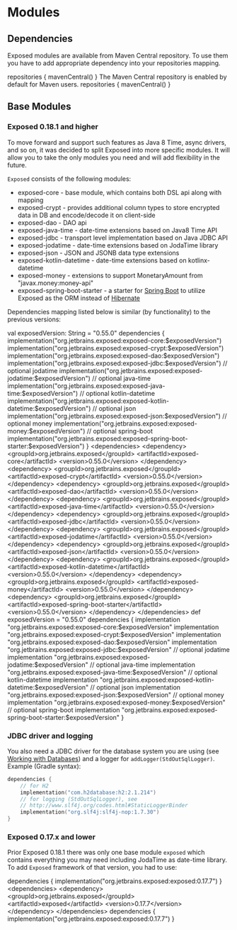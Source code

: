<show-structure for="chapter,procedure" depth="2"/>

# Modules

## Dependencies

Exposed modules are available from Maven Central repository.
To use them you have to add appropriate dependency into your repositories mapping.

<tabs>
  <tab title="Kotlin Gradle">
    <code-block lang="kotlin">
    repositories {
        mavenCentral()
    }
    </code-block>
  </tab>
  <tab title="Maven">
    The Maven Central repository is enabled by default for Maven users.
  </tab>
  <tab title="Groovy Gradle">
    <code-block lang="groovy">
    repositories {
        mavenCentral()
    }
    </code-block>
  </tab>
</tabs>

## Base Modules

### Exposed 0.18.1 and higher

To move forward and support such features as Java 8 Time, async drivers, and so on, it was decided to split Exposed into
more specific modules. It will allow you to
take the only modules you need and will add flexibility in the future.

`Exposed` consists of the following modules:

* exposed-core - base module, which contains both DSL api along with mapping
* exposed-crypt - provides additional column types to store encrypted data in DB and encode/decode it on client-side
* exposed-dao - DAO api
* exposed-java-time - date-time extensions based on Java8 Time API
* exposed-jdbc - transport level implementation based on Java JDBC API
* exposed-jodatime - date-time extensions based on JodaTime library
* exposed-json - JSON and JSONB data type extensions
* exposed-kotlin-datetime - date-time extensions based on kotlinx-datetime
* exposed-money - extensions to support MonetaryAmount from "javax.money:money-api"
* exposed-spring-boot-starter - a starter for [Spring Boot](https://spring.io/projects/spring-boot) to utilize Exposed
  as the ORM instead
  of [Hibernate](https://hibernate.org/)

Dependencies mapping listed below is similar (by functionality) to the previous versions:

<tabs>
  <tab title="Kotlin Gradle">
    <code-block lang="kotlin">
      val exposedVersion: String = "0.55.0"
      dependencies {
          implementation("org.jetbrains.exposed:exposed-core:$exposedVersion")
          implementation("org.jetbrains.exposed:exposed-crypt:$exposedVersion")
          implementation("org.jetbrains.exposed:exposed-dao:$exposedVersion")
          implementation("org.jetbrains.exposed:exposed-jdbc:$exposedVersion")
          // optional jodatime
          implementation("org.jetbrains.exposed:exposed-jodatime:$exposedVersion")
          // optional java-time
          implementation("org.jetbrains.exposed:exposed-java-time:$exposedVersion")
          // optional kotlin-datetime
          implementation("org.jetbrains.exposed:exposed-kotlin-datetime:$exposedVersion")
          // optional json
          implementation("org.jetbrains.exposed:exposed-json:$exposedVersion")
          // optional money
          implementation("org.jetbrains.exposed:exposed-money:$exposedVersion")
          // optional spring-boot
          implementation("org.jetbrains.exposed:exposed-spring-boot-starter:$exposedVersion")
      }
    </code-block>
  </tab>
  <tab title="Maven">
    <code-block lang="xml">
&lt;dependencies&gt;
    &lt;dependency&gt;
        &lt;groupId&gt;org.jetbrains.exposed&lt;/groupId&gt;
        &lt;artifactId&gt;exposed-core&lt;/artifactId&gt;
        &lt;version&gt;0.55.0&lt;/version&gt;
    &lt;/dependency&gt;
    &lt;dependency&gt;
        &lt;groupId&gt;org.jetbrains.exposed&lt;/groupId&gt;
        &lt;artifactId&gt;exposed-crypt&lt;/artifactId&gt;
        &lt;version&gt;0.55.0&lt;/version&gt;
    &lt;/dependency&gt;
    &lt;dependency&gt;
        &lt;groupId&gt;org.jetbrains.exposed&lt;/groupId&gt;
        &lt;artifactId&gt;exposed-dao&lt;/artifactId&gt;
        &lt;version&gt;0.55.0&lt;/version&gt;
    &lt;/dependency&gt;
    &lt;dependency&gt;
        &lt;groupId&gt;org.jetbrains.exposed&lt;/groupId&gt;
        &lt;artifactId&gt;exposed-java-time&lt;/artifactId&gt;
        &lt;version&gt;0.55.0&lt;/version&gt;
    &lt;/dependency&gt;
    &lt;dependency&gt;
        &lt;groupId&gt;org.jetbrains.exposed&lt;/groupId&gt;
        &lt;artifactId&gt;exposed-jdbc&lt;/artifactId&gt;
        &lt;version&gt;0.55.0&lt;/version&gt;
    &lt;/dependency&gt;
    &lt;dependency&gt;
        &lt;groupId&gt;org.jetbrains.exposed&lt;/groupId&gt;
        &lt;artifactId&gt;exposed-jodatime&lt;/artifactId&gt;
        &lt;version&gt;0.55.0&lt;/version&gt;
    &lt;/dependency&gt;
    &lt;dependency&gt;
        &lt;groupId&gt;org.jetbrains.exposed&lt;/groupId&gt;
        &lt;artifactId&gt;exposed-json&lt;/artifactId&gt;
        &lt;version&gt;0.55.0&lt;/version&gt;
    &lt;/dependency&gt;
    &lt;dependency&gt;
        &lt;groupId&gt;org.jetbrains.exposed&lt;/groupId&gt;
        &lt;artifactId&gt;exposed-kotlin-datetime&lt;/artifactId&gt;
        &lt;version&gt;0.55.0&lt;/version&gt;
    &lt;/dependency&gt;
    &lt;dependency&gt;
        &lt;groupId&gt;org.jetbrains.exposed&lt;/groupId&gt;
        &lt;artifactId&gt;exposed-money&lt;/artifactId&gt;
        &lt;version&gt;0.55.0&lt;/version&gt;
    &lt;/dependency&gt;
    &lt;dependency&gt;
        &lt;groupId&gt;org.jetbrains.exposed&lt;/groupId&gt;
        &lt;artifactId&gt;exposed-spring-boot-starter&lt;/artifactId&gt;
        &lt;version&gt;0.55.0&lt;/version&gt;
    &lt;/dependency&gt;
&lt;/dependencies&gt;
    </code-block>
  </tab>
  <tab title="Groovy Gradle">
    <code-block lang="groovy">
      def exposedVersion = "0.55.0"
      dependencies {
          implementation "org.jetbrains.exposed:exposed-core:$exposedVersion"
          implementation "org.jetbrains.exposed:exposed-crypt:$exposedVersion"
          implementation "org.jetbrains.exposed:exposed-dao:$exposedVersion"
          implementation "org.jetbrains.exposed:exposed-jdbc:$exposedVersion"
          // optional jodatime
          implementation "org.jetbrains.exposed:exposed-jodatime:$exposedVersion"
          // optional java-time
          implementation "org.jetbrains.exposed:exposed-java-time:$exposedVersion"
          // optional kotlin-datetime
          implementation "org.jetbrains.exposed:exposed-kotlin-datetime:$exposedVersion"
          // optional json
          implementation "org.jetbrains.exposed:exposed-json:$exposedVersion"
          // optional money
          implementation "org.jetbrains.exposed:exposed-money:$exposedVersion"
          // optional spring-boot
          implementation "org.jetbrains.exposed:exposed-spring-boot-starter:$exposedVersion"
      }
    </code-block>
  </tab>
</tabs>

### JDBC driver and logging

You also need a JDBC driver for the database system you are using
(see [Working with Databases](Working-with-Database.md)) and a logger
for `addLogger(StdOutSqlLogger)`.
Example (Gradle
syntax):

```kotlin
dependencies {
    // for H2
    implementation("com.h2database:h2:2.1.214")
    // for logging (StdOutSqlLogger), see
    // http://www.slf4j.org/codes.html#StaticLoggerBinder
    implementation("org.slf4j:slf4j-nop:1.7.30")
}
```

### Exposed 0.17.x and lower

Prior Exposed 0.18.1 there was only one base module `exposed` which contains everything you may need including JodaTime
as date-time library.
To add `Exposed` framework of that version, you had to use:

<tabs>
  <tab title="Kotlin Gradle">
    <code-block lang="kotlin">
    dependencies {
        implementation("org.jetbrains.exposed:exposed:0.17.7")
    }
    </code-block>
  </tab>
  <tab title="Maven">
    <code-block lang="xml">
    &lt;dependencies&gt;
        &lt;dependency&gt;
            &lt;groupId&gt;org.jetbrains.exposed&lt;/groupId&gt;
            &lt;artifactId&gt;exposed&lt;/artifactId&gt;
            &lt;version&gt;0.17.7&lt;/version&gt;
        &lt;/dependency&gt;
    &lt;/dependencies&gt;
    </code-block>
  </tab>
  <tab title="Groovy Gradle">
    <code-block lang="groovy">
    dependencies {
        implementation("org.jetbrains.exposed:exposed:0.17.7")
    }
    </code-block>
  </tab>
</tabs>
